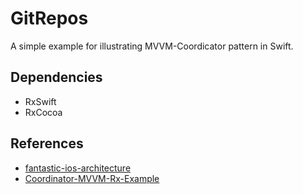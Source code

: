 # GitRepos
A simple example for illustrating MVVM-Coordicator pattern in Swift.

## Dependencies
 * RxSwift
 * RxCocoa

## References
 * [fantastic-ios-architecture](https://github.com/onmyway133/fantastic-ios-architecture)
 * [Coordinator-MVVM-Rx-Example](https://github.com/uptechteam/Coordinator-MVVM-Rx-Example)
